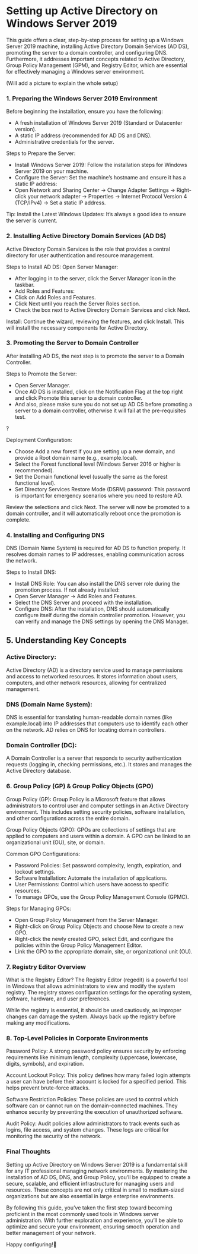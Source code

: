 # Setting up Active Directory on Windows Server 2019

This guide offers a clear, step-by-step process for setting up a Windows Server 2019 machine, installing Active Directory Domain Services (AD DS), promoting the server to a domain controller, and configuring DNS. Furthermore, it addresses important concepts related to Active Directory, Group Policy Management (GPM), and Registry Editor, which are essential for effectively managing a Windows server environment.

 (Will add a picture to explain the whole setup)

<h3>1. Preparing the Windows Server 2019 Environment</h3>
Before beginning the installation, ensure you have the following:

- A fresh installation of Windows Server 2019 (Standard or Datacenter version).
- A static IP address (recommended for AD DS and DNS).
- Administrative credentials for the server.

Steps to Prepare the Server:
- Install Windows Server 2019: Follow the installation steps for Windows Server 2019 on your machine.
- Configure the Server: Set the machine’s hostname and ensure it has a static IP address:
- Open Network and Sharing Center → Change Adapter Settings → Right-click your network adapter → Properties → Internet Protocol Version 4 (TCP/IPv4) → Set a static IP address.

Tip: Install the Latest Windows Updates: It’s always a good idea to ensure the server is current.

<h3>2. Installing Active Directory Domain Services (AD DS)</h3>
Active Directory Domain Services is the role that provides a central directory for user authentication and resource management.

Steps to Install AD DS:
Open Server Manager: 
- After logging in to the server, click the Server Manager icon in the taskbar.
- Add Roles and Features:
- Click on Add Roles and Features.
- Click Next until you reach the Server Roles section.
- Check the box next to Active Directory Domain Services and click Next.

Install: Continue the wizard, reviewing the features, and click Install. This will install the necessary components for Active Directory.

<h3>3. Promoting the Server to Domain Controller</h3>
After installing AD DS, the next step is to promote the server to a Domain Controller.

Steps to Promote the Server:
- Open Server Manager.
- Once AD DS is installed, click on the Notification Flag at the top right and click Promote this server to a domain controller.
- And also, please make sure you do not set up AD CS before promoting a server to a domain controller, otherwise it will fail at the pre-requisites test.

?
 
Deployment Configuration:

- Choose Add a new forest if you are setting up a new domain, and provide a Root domain name (e.g., example.local).
- Select the Forest functional level (Windows Server 2016 or higher is recommended).
- Set the Domain functional level (usually the same as the forest functional level).
- Set Directory Services Restore Mode (DSRM) password: This password is important for emergency scenarios where you need to restore AD.

Review the selections and click Next. The server will now be promoted to a domain controller, and it will automatically reboot once the promotion is complete.

<h3>4. Installing and Configuring DNS</h3>
DNS (Domain Name System) is required for AD DS to function properly. It resolves domain names to IP addresses, enabling communication across the network.

Steps to Install DNS:
- Install DNS Role: You can also install the DNS server role during the promotion process. If not already installed:
- Open Server Manager → Add Roles and Features.
- Select the DNS Server and proceed with the installation.
- Configure DNS: After the installation, DNS should automatically configure itself during the domain controller promotion. However, you can verify and manage the DNS settings by opening the DNS Manager.

<h2>5. Understanding Key Concepts</h2>
<h3>Active Directory:</h3>
Active Directory (AD) is a directory service used to manage permissions and access to networked resources. It stores information about users, computers, and other network resources, allowing for centralized management.

<h3>DNS (Domain Name System):</h3>
DNS is essential for translating human-readable domain names (like example.local) into IP addresses that computers use to identify each other on the network. AD relies on DNS for locating domain controllers.

<h3>Domain Controller (DC): </h3>
A Domain Controller is a server that responds to security authentication requests (logging in, checking permissions, etc.). It stores and manages the Active Directory database.

<h3>6. Group Policy (GP) & Group Policy Objects (GPO)</h3>
Group Policy (GP):
Group Policy is a Microsoft feature that allows administrators to control user and computer settings in an Active Directory environment. This includes setting security policies, software installation, and other configurations across the entire domain.

Group Policy Objects (GPO):
GPOs are collections of settings that are applied to computers and users within a domain. A GPO can be linked to an organizational unit (OU), site, or domain.

Common GPO Configurations:
- Password Policies: Set password complexity, length, expiration, and lockout settings.
- Software Installation: Automate the installation of applications.
- User Permissions: Control which users have access to specific resources.
- To manage GPOs, use the Group Policy Management Console (GPMC).

Steps for Managing GPOs:
- Open Group Policy Management from the Server Manager.
- Right-click on Group Policy Objects and choose New to create a new GPO.
- Right-click the newly created GPO, select Edit, and configure the policies within the Group Policy Management Editor.
- Link the GPO to the appropriate domain, site, or organizational unit (OU).

<h3>7. Registry Editor Overview</h3>
What is the Registry Editor?
The Registry Editor (regedit) is a powerful tool in Windows that allows administrators to view and modify the system registry. The registry stores configuration settings for the operating system, software, hardware, and user preferences.

While the registry is essential, it should be used cautiously, as improper changes can damage the system. Always back up the registry before making any modifications.

<h3>8. Top-Level Policies in Corporate Environments</h3>
Password Policy:
A strong password policy ensures security by enforcing requirements like minimum length, complexity (uppercase, lowercase, digits, symbols), and expiration.

Account Lockout Policy:
This policy defines how many failed login attempts a user can have before their account is locked for a specified period. This helps prevent brute-force attacks.

Software Restriction Policies:
These policies are used to control which software can or cannot run on the domain-connected machines. They enhance security by preventing the execution of unauthorized software.

Audit Policy:
Audit policies allow administrators to track events such as logins, file access, and system changes. These logs are critical for monitoring the security of the network.

<h3>Final Thoughts</h3>
Setting up Active Directory on Windows Server 2019 is a fundamental skill for any IT professional managing network environments. By mastering the installation of AD DS, DNS, and Group Policy, you’ll be equipped to create a secure, scalable, and efficient infrastructure for managing users and resources. These concepts are not only critical in small to medium-sized organizations but are also essential in large enterprise environments.

By following this guide, you’ve taken the first step toward becoming proficient in the most commonly used tools in Windows server administration. With further exploration and experience, you’ll be able to optimize and secure your environment, ensuring smooth operation and better management of your network.

<p>Happy configuring!&#128640;</p>

